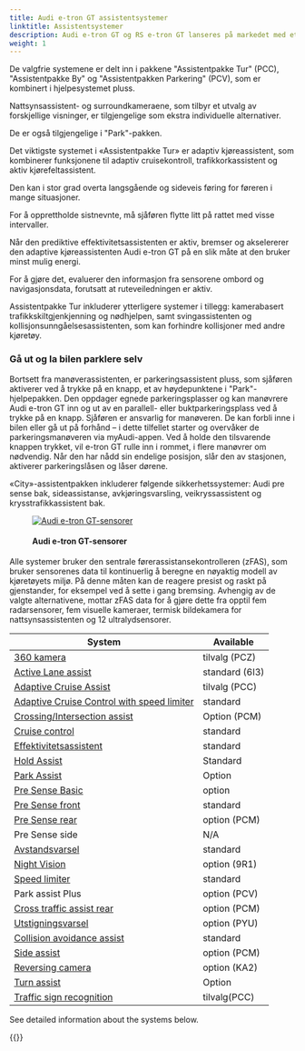 ```yaml
---
title: Audi e-tron GT assistentsystemer
linktitle: Assistentsystemer
description: Audi e-tron GT og RS e-tron GT lanseres på markedet med et bredt utvalg av førerassistentsystemer. Audi pre sense front og Audi pre sense basic sikkerhetssystemer samt active lane assist og cruisekontroll er standardutstyr.
weight: 1
---
```

<!-- markdownlint-disable MD033 -->

De valgfrie systemene er delt inn i pakkene "Assistentpakke Tur" (PCC), "Assistentpakke By" og "Assistentpakken Parkering" (PCV), som er kombinert i hjelpesystemet pluss.

Nattsynsassistent- og surroundkameraene, som tilbyr et utvalg av forskjellige visninger, er tilgjengelige som ekstra individuelle alternativer.

De er også tilgjengelige i "Park"-pakken.

Det viktigste systemet i «Assistentpakke Tur» er adaptiv kjøreassistent, som kombinerer funksjonene til adaptiv cruisekontroll, trafikkorkassistent og aktiv kjørefeltassistent.

Den kan i stor grad overta langsgående og sideveis føring for føreren i mange situasjoner.

For å opprettholde sistnevnte, må sjåføren flytte litt på rattet med visse intervaller.

Når den prediktive effektivitetsassistenten er aktiv, bremser og akselererer den adaptive kjøreassistenten Audi e-tron GT på en slik måte at den bruker minst mulig energi.

For å gjøre det, evaluerer den informasjon fra sensorene ombord og navigasjonsdata, forutsatt at ruteveiledningen er aktiv.

Assistentpakke Tur inkluderer ytterligere systemer i tillegg: kamerabasert trafikkskiltgjenkjenning og nødhjelpen, samt svingassistenten og kollisjonsunngåelsesassistenten, som kan forhindre kollisjoner med andre kjøretøy.

### Gå ut og la  bilen parklere selv

Bortsett fra manøverassistenten, er parkeringsassistent pluss, som sjåføren aktiverer ved å trykke på en knapp, et av høydepunktene i "Park"-hjelpepakken. Den oppdager egnede parkeringsplasser og kan manøvrere Audi e-tron GT inn og ut av en parallell- eller buktparkeringsplass ved å trykke på en knapp. Sjåføren er ansvarlig for manøveren. De kan forbli inne i bilen eller gå ut på forhånd – i dette tilfellet starter og overvåker de parkeringsmanøveren via myAudi-appen. Ved å holde den tilsvarende knappen trykket, vil e-tron GT rulle inn i rommet, i flere manøvrer om nødvendig. Når den har nådd sin endelige posisjon, slår den av stasjonen, aktiverer parkeringslåsen og låser dørene. 

«City»-assistentpakken inkluderer følgende sikkerhetssystemer: Audi pre sense bak, sideassistanse, avkjøringsvarsling, veikryssassistent og krysstrafikkassistent bak.

<figure>
    <a href="https://media.electrichasgoneaudi.net/multimedia/models/e-tron-gt/technology/drivingassistance/sensors.jpg">
        <img src="https://media.electrichasgoneaudi.net/multimedia/models/e-tron-gt/technology/drivingassistance/sensorss.jpg"
        alt="Audi e-tron GT-sensorer" title="Audi e-tron GT-sensorer">
    </a>
    <figcaption><h4>Audi e-tron GT-sensorer</h4></figcaption>
</figure>

Alle systemer bruker den sentrale førerassistansekontrolleren (zFAS), som bruker sensorenes data til kontinuerlig å beregne en nøyaktig modell av kjøretøyets miljø. På denne måten kan de reagere presist og raskt på gjenstander, for eksempel ved å sette i gang bremsing. Avhengig av de valgte alternativene, mottar zFAS data for å gjøre dette fra opptil fem radarsensorer, fem visuelle kameraer, termisk bildekamera for nattsynsassistenten og 12 ultralydsensorer.

| **System**    | **Available** |
| ----------- | ----------- |
| [360 kamera](360camera) | tilvalg (PCZ) |
| [Active Lane assist](activelaneassist) | standard (6I3)|
| [Adaptive Cruise Assist](adaptivecruiseassist) | tilvalg (PCC) |
| [Adaptive Cruise Control with speed limiter](adaptivecruisecontrol) | standard |
| [Crossing/Intersection assist](crossingassist) | Option (PCM) |
| [Cruise control](cruisecontrol) | standard |
| [Effektivitetsassistent](predictiveefficiencyassist) | standard |
| [Hold Assist](holdassist) | Standard |
| [Park Assist](parkassist) | Option |
| [Pre Sense Basic](presensebasic) | option |
| [Pre Sense front](presensefront) | standard |
| [Pre Sense rear](presenserear) | option (PCM) |
| Pre Sense side | N/A |
| [Avstandsvarsel](distancewarning) | standard |
| [Night Vision](nightvision) | option (9R1) |
| [Speed limiter](speedlimiter) | standard |
| Park assist Plus | option (PCV) |
| [Cross traffic assist rear](crosstrafficassistrear) | option (PCM) |
| [Utstigningsvarsel](exitwarning) | option (PYU) |
| [Collision avoidance assist](collisionavoidanceassist) | standard |
| [Side assist](sideassist) | option (PCM) |
| [Reversing camera](reversingcamera) | option (KA2) |
| [Turn assist](turnassist) | Option  |
| [Traffic sign recognition](trafficsignrecognition) | tilvalg(PCC) |

See detailed information about the systems below.

{{<children description="true" />}}

